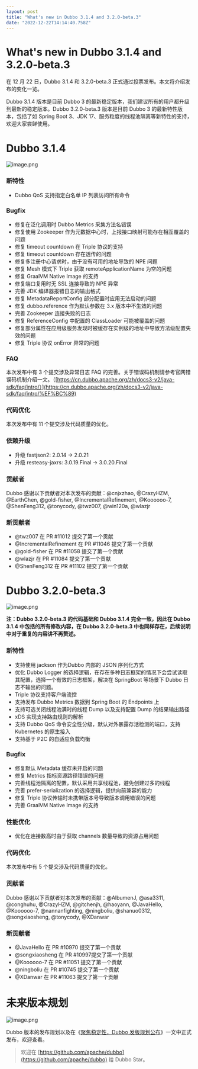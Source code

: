 ```yaml
---
layout: post
title: "What's new in Dubbo 3.1.4 and 3.2.0-beta.3"
date: "2022-12-22T14:14:40.758Z"
---
```

What's new in Dubbo 3.1.4 and 3.2.0-beta.3
==========================================

在 12 月 22 日，Dubbo 3.1.4 和 3.2.0-beta.3 正式通过投票发布。本文将介绍发布的变化一览。

Dubbo 3.1.4 版本是目前 Dubbo 3 的最新稳定版本，我们建议所有的用户都升级到最新的稳定版本。Dubbo 3.2.0-beta.3 版本是目前 Dubbo 3 的最新特性版本，包括了如 Spring Boot 3、JDK 17、服务粒度的线程池隔离等新特性的支持，欢迎大家尝鲜使用。

Dubbo 3.1.4
===========

![image.png](https://img2023.cnblogs.com/other/3044349/202212/3044349-20221222161312515-1712810464.png)

### 新特性

*   Dubbo QoS 支持指定白名单 IP 列表访问所有命令

### Bugfix

*   修复在泛化调用时 Dubbo Metrics 采集方法名错误
*   修复使用 Zookeeper 作为元数据中心时，上报接口映射可能存在相互覆盖的问题
*   修复 timeout countdown 在 Triple 协议的支持
*   修复 timeout countdown 存在透传的问题
*   修复多注册中心请求时，由于没有可用的地址导致的 NPE 问题
*   修复 Mesh 模式下 Triple 获取 remoteApplicationName 为空的问题
*   修复 GraalVM Native Image 的支持
*   修复端口复用时无 SSL 连接导致的 NPE 异常
*   完善 JDK 编译器报错日志的输出格式
*   修复 MetadataReportConfig 部分配置时应用无法启动的问题
*   修复 dubbo.reference 作为默认参数在 3.x 版本中不生效的问题
*   完善 Zookeeper 连接失败的日志
*   修复 ReferenceConfig 中配置的 ClassLoader 可能被覆盖的问题
*   修复部分属性在应用级服务发现时被缓存在实例级的地址中导致方法级配置失效的问题
*   修复 Triple 协议 onError 异常的问题

### FAQ

本次发布中有 3 个提交涉及异常日志 FAQ 的完善。关于错误码机制请参考官网错误码机制介绍一文。（[https://cn.dubbo.apache.org/zh/docs3-v2/java-sdk/faq/intro/）](https://cn.dubbo.apache.org/zh/docs3-v2/java-sdk/faq/intro/%EF%BC%89)

### 代码优化

本次发布中有 11 个提交涉及代码质量的优化。

### 依赖升级

*   升级 fastjson2: 2.0.14 -> 2.0.21
*   升级 resteasy-jaxrs: 3.0.19.Final -> 3.0.20.Final

### 贡献者

Dubbo 感谢以下贡献者对本次发布的贡献：@cnjxzhao, @CrazyHZM, @EarthChen, @gold-fisher, @IncrementalRefinement, @Koooooo-7, @ShenFeng312, @tonycody, @twz007, @win120a, @wlazjr

### 新贡献者

*   @twz007 在 PR #11012 提交了第一个贡献
*   @IncrementalRefinement 在 PR #11046 提交了第一个贡献
*   @gold-fisher 在 PR #11058 提交了第一个贡献
*   @wlazjr 在 PR #11084 提交了第一个贡献
*   @ShenFeng312 在 PR #11102 提交了第一个贡献

Dubbo 3.2.0-beta.3
==================

![image.png](https://img2023.cnblogs.com/other/3044349/202212/3044349-20221222161313076-561799179.png)

**注：Dubbo 3.2.0-beta.3 的代码基础和 Dubbo 3.1.4 完全一致，因此在 Dubbo 3.1.4 中包括的所有修改内容，在 Dubbo 3.2.0-beta.3 中也同样存在，后续说明中对于重复的内容讲不再赘述。**

### 新特性

*   支持使用 jackson 作为Dubbo 内部的 JSON 序列化方式
*   优化 Dubbo Logger 的选择逻辑，在存在多种日志框架的情况下会尝试读取其配置，选择一个有效的日志框架，解决在 SpringBoot 等场景下 Dubbo 日志不输出的问题。
*   Triple 协议支持客户端流控
*   支持发布 Dubbo Metrics 数据到 Spring Boot 的 Endpoints 上
*   支持可选关闭线程池满时的线程 Dump 以及支持配置 Dump 的结果输出路径
*   xDS 实现支持路由规则的解析
*   支持 Dubbo QoS 命令安全性分级，默认对外暴露存活检测的端口，支持 Kubernetes 的原生接入
*   支持基于 P2C 的自适应负载均衡

### Bugfix

*   修复默认 Metadata 缓存未开启的问题
*   修复 Metrics 指标资源路径错误的问题
*   完善线程池隔离的配置，默认采用共享线程池，避免创建过多的线程
*   完善 prefer-serialization 的选择逻辑，提供向前兼容的能力
*   修复 Triple 协议传输时未携带版本号导致版本调用错误的问题
*   完善 GraalVM Native Image 的支持

### 性能优化

*   优化在连接数高时由于获取 channels 数量导致的资源占用问题

### 代码优化

本次发布中有 5 个提交涉及代码质量的优化。

### 贡献者

Dubbo 感谢以下贡献者对本次发布的贡献：@AlbumenJ, @asa3311, @conghuhu, @CrazyHZM, @gitchenjh, @haoyann, @JavaHello, @Koooooo-7, @nannanfighting, @ningboliu, @shanuo0312, @songxiaosheng, @tonycody, @XDanwar

### 新贡献者

*   @JavaHello 在 PR #10970 提交了第一个贡献
*   @songxiaosheng 在 PR #10997提交了第一个贡献
*   @Koooooo-7 在 PR #11051 提交了第一个贡献
*   @ningboliu 在 PR #10745 提交了第一个贡献
*   @XDanwar 在 PR #11063 提交了第一个贡献

未来版本规划
======

![image.png](https://img2023.cnblogs.com/other/3044349/202212/3044349-20221222161313492-1069698590.png)

Dubbo 版本的发布规划以及在《[聚焦稳定性，Dubbo 发版规划公布](https://cn.dubbo.apache.org/zh/blog/2022/12/05/%E8%81%9A%E7%84%A6%E7%A8%B3%E5%AE%9A%E6%80%A7dubbo-%E5%8F%91%E7%89%88%E8%A7%84%E5%88%92%E5%85%AC%E5%B8%83/)》一文中正式发布，欢迎查看。

> 欢迎在 [https://github.com/apache/dubbo](https://github.com/apache/dubbo) 给 Dubbo Star。